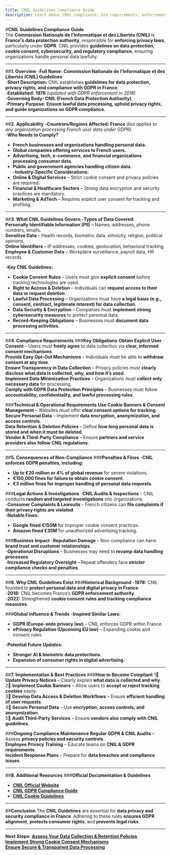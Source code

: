```yaml
---
title: CNIL Guidelines Compliance Guide
description: Learn about CNIL compliance, its requirements, enforcement, and best practices for data protection and privacy in France.
---
```


#**CNIL Guidelines Compliance Guide**  
The **Commission Nationale de l'Informatique et des Libertés (CNIL)** is **France's data protection authority**, responsible for **enforcing privacy laws**, particularly under **GDPR**. CNIL provides **guidelines on data protection, cookie consent, cybersecurity, and regulatory compliance**, ensuring organizations handle personal data lawfully.

---

##**1. Overview**
-**Full Name:** **Commission Nationale de l'Informatique et des Libertés (CNIL) Guidelines**  
-**Short Description:** CNIL establishes **guidelines for data protection, privacy rights, and compliance with GDPR in France**.  
-**Established:** **1978** *(updated with GDPR enforcement in 2018)*  
-**Governing Body:** **CNIL (French Data Protection Authority)**  
-**Primary Purpose:** **Ensure lawful data processing, uphold privacy rights, and guide organizations on GDPR compliance.**  

---

##**2. Applicability**
-**Countries/Regions Affected:** **France** *(but applies to any organization processing French user data under GDPR).*  
-**Who Needs to Comply?**  
  - **French businesses and organizations handling personal data.**  
  - **Global companies offering services to French users.**  
  - **Advertising, tech, e-commerce, and financial organizations processing consumer data.**  
  - **Public and government agencies handling citizen data.**  
-**Industry-Specific Considerations:**  
  - **Online & Digital Services** – Strict cookie consent and privacy policies are required.  
  - **Financial & Healthcare Sectors** – Strong data encryption and security practices are mandatory.  
  - **Marketing & AdTech** – Requires explicit user consent for tracking and profiling.  

---

##**3. What CNIL Guidelines Govern**
-**Types of Data Covered:**  
   **Personally Identifiable Information (PII)** – Names, addresses, phone numbers, emails.  
   **Sensitive Data** – Health records, biometric data, ethnicity, religion, political opinions.  
   **Online Identifiers** – IP addresses, cookies, geolocation, behavioral tracking.  
   **Employee & Customer Data** – Workplace surveillance, payroll data, HR records.  

-**Key CNIL Guidelines:**  
  - **Cookie Consent Rules** – Users must give **explicit consent** before tracking technologies are used.  
  - **Right to Access & Deletion** – Individuals can **request access to their data or request deletion**.  
  - **Lawful Data Processing** – Organizations must have **a legal basis (e.g., consent, contract, legitimate interest) for data collection**.  
  - **Data Security & Encryption** – Companies must **implement strong cybersecurity measures** to protect personal data.  
  - **Record-Keeping Obligations** – Businesses must **document data processing activities**.  

---

##**4. Compliance Requirements**
###**Key Obligations**
 **Obtain Explicit User Consent** – Users must **freely agree** to data collection via **clear, informed consent mechanisms**.  
 **Provide Easy Opt-Out Mechanisms** – Individuals must be able to **withdraw consent at any time**.  
 **Ensure Transparency in Data Collection** – Privacy policies must **clearly disclose what data is collected, why, and how it’s used**.  
 **Implement Data Minimization Practices** – Organizations must **collect only necessary data** for processing.  
 **Comply with GDPR Data Protection Principles** – Businesses must follow **accountability, confidentiality, and lawful processing rules**.  

###**Technical & Operational Requirements**
 **Use Cookie Banners & Consent Management** – Websites must offer **clear consent options for tracking**.  
 **Secure Personal Data** – Implement **data encryption, anonymization, and access controls**.  
 **Data Retention & Deletion Policies** – Define **how long personal data is stored and when it must be deleted**.  
 **Vendor & Third-Party Compliance** – Ensure **partners and service providers also follow CNIL regulations**.  

---

##**5. Consequences of Non-Compliance**
###**Penalties & Fines**
-**CNIL enforces GDPR penalties, including:**  
  - **Up to €20 million or 4% of global revenue** for severe violations.  
  - **€150,000 fines for failure to obtain cookie consent**.  
  - **€3 million fines for improper handling of personal data requests**.  

###**Legal Actions & Investigations**
-**CNIL Audits & Inspections** – CNIL conducts **random and targeted investigations** into organizations.  
-**Consumer Complaints & Lawsuits** – French citizens can **file complaints if their privacy rights are violated**.  
-**Notable Fines:**  
  - **Google fined €150M** for improper cookie consent practices.  
  - **Amazon fined €35M** for unauthorized advertising tracking.  

###**Business Impact**
-**Reputation Damage** – Non-compliance can harm **brand trust and customer relationships**.  
-**Operational Disruptions** – Businesses may need to **revamp data handling processes**.  
-**Increased Regulatory Oversight** – Repeat offenders face **stricter compliance checks and penalties**.  

---

##**6. Why CNIL Guidelines Exist**
###**Historical Background**
-**1978:** CNIL founded to **protect personal data and digital privacy in France**.  
-**2018:** CNIL becomes France’s **GDPR enforcement authority**.  
-**2022:** Strengthened **cookie consent rules and tracking compliance measures**.  

###**Global Influence & Trends**
-**Inspired Similar Laws:**  
  - **GDPR (Europe-wide privacy law)** – CNIL enforces GDPR within France.  
  - **ePrivacy Regulation (Upcoming EU law)** – Expanding cookie and consent rules.  

-**Potential Future Updates:**  
  - **Stronger AI & biometric data protections**.  
  - **Expansion of consumer rights in digital advertising.**  

---

##**7. Implementation & Best Practices**
###**How to Become Compliant**
1⃣ **Update Privacy Notices** – Clearly explain **what data is collected and why**.  
2⃣ **Implement Cookie Banners** – Allow users to **accept or reject tracking cookies** easily.  
3⃣ **Develop Data Access & Deletion Workflows** – Ensure **efficient handling of user requests**.  
4⃣ **Secure Personal Data** – Use **encryption, access controls, and anonymization**.  
5⃣ **Audit Third-Party Services** – Ensure **vendors also comply with CNIL guidelines**.  

###**Ongoing Compliance Maintenance**
 **Regular GDPR & CNIL Audits** – Assess **privacy policies and security controls**.  
 **Employee Privacy Training** – Educate teams on **CNIL & GDPR requirements**.  
 **Incident Response Plans** – Prepare for **data breaches and compliance issues**.  

---

##**8. Additional Resources**
###**Official Documentation & Guidelines**
- **[ CNIL Official Website](https://www.cnil.fr/en/home)**  
- **[ CNIL GDPR Compliance Guide](https://www.cnil.fr/en/gdpr-toolkit)**  
- **[ CNIL Cookie Guidelines](https://www.cnil.fr/en/cookies-and-other-trackers)**  

---

##**Conclusion**
The **CNIL Guidelines** are essential for **data privacy and security compliance in France**. Adhering to these rules **ensures GDPR alignment**, **protects consumer rights**, and **prevents legal risks**.

---

 **Next Steps:**
 **[Assess Your Data Collection & Retention Policies](#)**  
 **[Implement Strong Cookie Consent Mechanisms](#)**  
 **[Ensure Secure & Transparent Data Processing](#)**  
